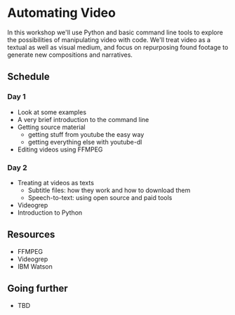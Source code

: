 # Automating Video

In this workshop we'll use Python and basic command line tools to explore the possibilities of manipulating video with code. We'll treat video as a textual as well as visual medium, and focus on repurposing found footage to generate new compositions and narratives.

## Schedule

### Day 1

* Look at some examples
* A very brief introduction to the command line
* Getting source material
  * getting stuff from youtube the easy way 
  * getting everything else with youtube-dl
* Editing videos using FFMPEG

### Day 2
* Treating at videos as texts
  * Subtitle files: how they work and how to download them
  * Speech-to-text: using open source and paid tools
* Videogrep
* Introduction to Python


## Resources

* FFMPEG
* Videogrep
* IBM Watson

## Going further

* TBD
